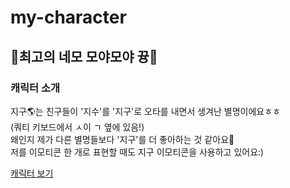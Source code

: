 # my-character
## 🎉최고의 네모 모야모야 뀽🎉

### 캐릭터 소개
지구🌎는 친구들이 '지수'를 '지구'로 오타를 내면서 생겨난 별명이에요ㅎㅎ<br>
(쿼티 키보드에서 ㅅ이 ㄱ 옆에 있음!)<br>
왜인지 제가 다른 별명들보다 '지구'를 더 좋아하는 것 같아요🤔<br>
저를 이모티콘 한 개로 표현할 때도 지구 이모티콘을 사용하고 있어요:)<br>

[캐릭터 보기](https://yoonmallang22.github.io/my-character/)

